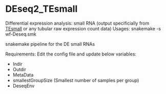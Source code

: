 # DEseq2_TEsmall
Differential expression analysis: small RNA (output specificially from <a href="https://github.com/mhammell-laboratory/TEsmall">TEsmall</a> or any tubular raw expression count data)
Usages: snakemake -s wf-Deseq.smk 

snakemake pipeline for the DE small RNAs

Requirements:
Edit the config file and update below variables:
-   Indir
-   Outdir
-   MetaData
-   smallestGroupSize (Smallest number of samples per group)
-   DeseqEnv
